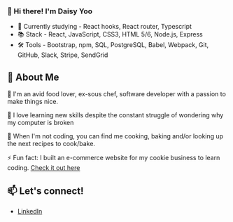 ### 👋 Hi there! I'm Daisy Yoo

- 🔭 Currently studying - React hooks, React router, Typescript
- 📚 Stack - React, JavaScript, CSS3, HTML 5/6, Node.js, Express
- 🛠️ Tools - Bootstrap, npm, SQL, PostgreSQL, Babel, Webpack, Git, GitHub, Slack, Stripe, SendGrid

## :speech_balloon: About Me
:cookie: I'm an avid food lover, ex-sous chef, software developer with a passion to make things nice.

:book: I love learning new skills despite the constant struggle of wondering why my computer is broken 

🥣 When I'm not coding, you can find me cooking, baking and/or looking up the next recipes to cook/bake.

⚡ Fun fact: I built an e-commerce website for my cookie business to learn coding. [Check it out here](https://delights.bydaisy.dev/)

## :mailbox: Let's connect!
- [LinkedIn](https://www.linkedin.com/in/daisy-yoo/)


<!--
**daisyyoo/daisyyoo** is a ✨ _special_ ✨ repository because its `README.md` (this file) appears on your GitHub profile.

Here are some ideas to get you started:

- 🔭 I’m currently working on ...
- 🌱 I’m currently learning ...
- 👯 I’m looking to collaborate on ...
- 🤔 I’m looking for help with ...
- 💬 Ask me about ...
- 📫 How to reach me: ...
- 😄 Pronouns: ...
- ⚡ Fun fact: ...
-->
